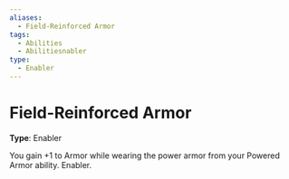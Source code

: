 ```yaml
---
aliases:
  - Field-Reinforced Armor
tags:
  - Abilities
  - Abilitiesnabler
type:
  - Enabler
---
```


# Field-Reinforced Armor

**Type**: Enabler

You gain +1 to Armor while wearing the power armor from your Powered Armor ability. Enabler.
